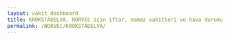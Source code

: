 ```yaml
---
layout: vakit_dashboard
title: KROKSTADELVA, NORVEC için iftar, namaz vakitleri ve hava durumu - ilçe/eyalet seç
permalink: /NORVEC/KROKSTADELVA/
---
```


<script type="text/javascript">
  var GLOBAL_COUNTRY = 'NORVEC';
  var GLOBAL_CITY = 'KROKSTADELVA';
  var GLOBAL_STATE = '';
  var lat = 72;
  var lon = 21;
</script>
